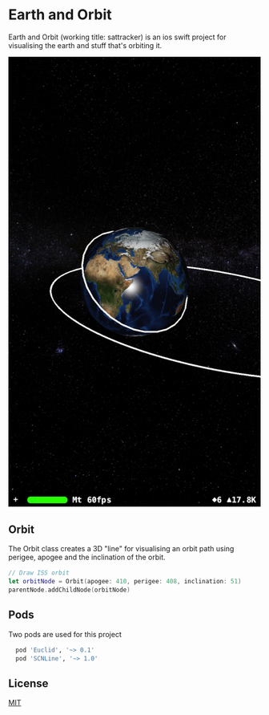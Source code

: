 # Earth and Orbit

Earth and Orbit (working title: sattracker) is an ios swift project for visualising the earth and stuff that's orbiting it.

![Screenshot](screenshot.png?raw=true "Screenshot")

## Orbit
The Orbit class creates a 3D "line" for visualising an orbit path using perigee, apogee and the inclination of the orbit.

```swift
// Draw ISS orbit
let orbitNode = Orbit(apogee: 410, perigee: 408, inclination: 51)
parentNode.addChildNode(orbitNode)
```

## Pods

Two pods are used for this project
```bash
  pod 'Euclid', '~> 0.1'
  pod 'SCNLine', '~> 1.0'
```

## License
[MIT](https://choosealicense.com/licenses/mit/)
